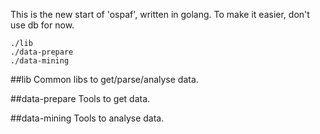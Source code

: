 This is the new start of 'ospaf', written in golang.
To make it easier, don't use db for now.

```
./lib
./data-prepare
./data-mining
```

##lib
Common libs to get/parse/analyse data.

##data-prepare
Tools to get data.

##data-mining
Tools to analyse data.
